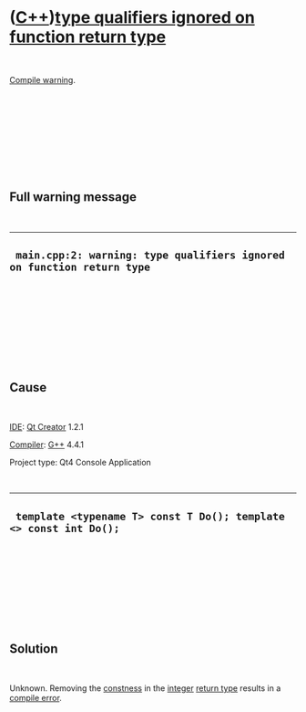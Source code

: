 



 

 

 

 

 

([C++](Cpp.md))[type qualifiers ignored on function return type](CppCompileWarningTypeQualifiersIgnoredOnFunctionReturnType.md)
=================================================================================================================================

 

[Compile warning](CppCompileWarning.md).

 

 

 

 

 

Full warning message
--------------------

 

  -------------------------------------------------------------------------
  ` main.cpp:2: warning: type qualifiers ignored on function return type`
  -------------------------------------------------------------------------

 

 

 

 

 

Cause
-----

 

[IDE](CppIde.md): [Qt Creator](CppQt.md) 1.2.1

[Compiler](CppCompiler.md): [G++](CppGpp.md) 4.4.1

Project type: Qt4 Console Application

 

  --------------------------------------------------------------------
  ` template <typename T> const T Do(); template <> const int Do();`
  --------------------------------------------------------------------

 

 

 

 

 

Solution
--------

 

Unknown. Removing the [constness](CppConst.md) in the
[integer](CppInt.md) [return type](CppReturnType.md) results in a
[compile error](CppCompileError.md).

 

 

 

 

 





 



